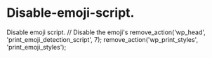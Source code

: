 # Disable-emoji-script.
Disable emoji script.
// Disable the emoji's
remove_action('wp_head', 'print_emoji_detection_script', 7);
remove_action('wp_print_styles', 'print_emoji_styles');
